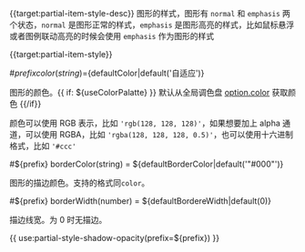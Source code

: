 {{target:partial-item-style-desc}}
图形的样式，图形有 `normal` 和 `emphasis` 两个状态，`normal` 是图形正常的样式，`emphasis` 是图形高亮的样式，比如鼠标悬浮或者图例联动高亮的时候会使用 `emphasis` 作为图形的样式

{{target:partial-item-style}}

#${prefix} color(string)=${defaultColor|default('自适应')}

图形的颜色。{{ if: ${useColorPalatte} }} 默认从全局调色盘 [option.color](~color) 获取颜色 {{/if}}

颜色可以使用 RGB 表示，比如 `'rgb(128, 128, 128)'`，如果想要加上 alpha 通道，可以使用 RGBA，比如 `'rgba(128, 128, 128, 0.5)'`，也可以使用十六进制格式，比如 `'#ccc'`


#${prefix} borderColor(string) = ${defaultBorderColor|default('"#000"')}

图形的描边颜色。支持的格式同`color`。


#${prefix} borderWidth(number) = ${defaultBordereWidth|default(0)}

描边线宽。为 0 时无描边。

{{ use:partial-style-shadow-opacity(prefix=${prefix}) }}